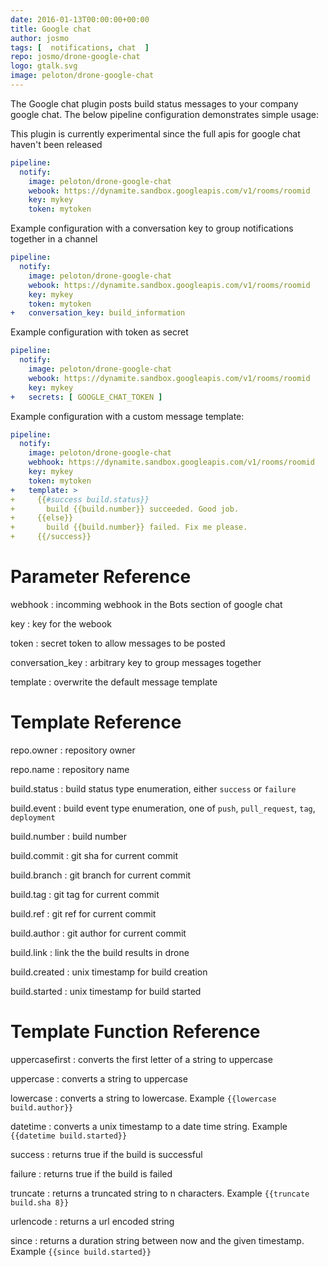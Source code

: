 ```yaml
---
date: 2016-01-13T00:00:00+00:00
title: Google chat
author: josmo
tags: [  notifications, chat  ]
repo: josmo/drone-google-chat
logo: gtalk.svg
image: peloton/drone-google-chat
---
```


The Google chat plugin posts build status messages to your company google chat. The below pipeline configuration demonstrates simple usage:

This plugin is currently experimental since the full apis for google chat haven't been released

```yaml
pipeline:
  notify:
    image: peloton/drone-google-chat
    webook: https://dynamite.sandbox.googleapis.com/v1/rooms/roomid
    key: mykey
    token: mytoken  
```

Example configuration with a conversation key to group notifications together in a channel

```yaml
pipeline:
  notify:
    image: peloton/drone-google-chat
    webook: https://dynamite.sandbox.googleapis.com/v1/rooms/roomid
    key: mykey
    token: mytoken  
+   conversation_key: build_information
```

Example configuration with token as secret

```yaml
pipeline:
  notify:
    image: peloton/drone-google-chat
    webook: https://dynamite.sandbox.googleapis.com/v1/rooms/roomid
    key: mykey
+   secrets: [ GOOGLE_CHAT_TOKEN ] 
```

Example configuration with a custom message template:

```yaml
pipeline:
  notify:
    image: peloton/drone-google-chat
    webhook: https://dynamite.sandbox.googleapis.com/v1/rooms/roomid
    key: mykey
    token: mytoken 
+   template: >
+     {{#success build.status}}
+       build {{build.number}} succeeded. Good job.
+     {{else}}
+       build {{build.number}} failed. Fix me please.
+     {{/success}}
```

# Parameter Reference

webhook
: incomming webhook in the Bots section of google chat

key
: key for the webook

token
: secret token to allow messages to be posted

conversation_key
: arbitrary key to group messages together

template
: overwrite the default message template

# Template Reference

repo.owner
: repository owner

repo.name
: repository name

build.status
: build status type enumeration, either `success` or `failure`

build.event
: build event type enumeration, one of `push`, `pull_request`, `tag`, `deployment`

build.number
: build number

build.commit
: git sha for current commit

build.branch
: git branch for current commit

build.tag
: git tag for current commit

build.ref
: git ref for current commit

build.author
: git author for current commit

build.link
: link the the build results in drone

build.created
: unix timestamp for build creation

build.started
: unix timestamp for build started

# Template Function Reference

uppercasefirst
: converts the first letter of a string to uppercase

uppercase
: converts a string to uppercase

lowercase
: converts a string to lowercase. Example `{{lowercase build.author}}`

datetime
: converts a unix timestamp to a date time string. Example `{{datetime build.started}}`

success
: returns true if the build is successful

failure
: returns true if the build is failed

truncate
: returns a truncated string to n characters. Example `{{truncate build.sha 8}}`

urlencode
: returns a url encoded string

since
: returns a duration string between now and the given timestamp. Example `{{since build.started}}`
